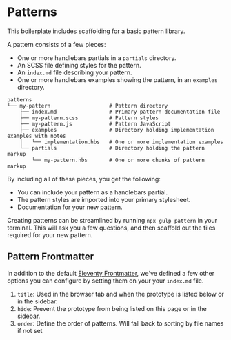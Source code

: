 # Patterns

This boilerplate includes scaffolding for a basic pattern library.

A pattern consists of a few pieces:

- One or more handlebars partials in a `partials` directory.
- An SCSS file defining styles for the pattern.
- An `index.md` file describing your pattern.
- One or more handlebars examples showing the pattern, in an `examples` directory.

```
patterns
└── my-pattern                   # Pattern directory
    ├── index.md                 # Primary pattern documentation file
    ├── my-pattern.scss          # Pattern styles
    ├── my-pattern.js            # Pattern JavaScript
    ├── examples                 # Directory holding implementation examples with notes
    │   └── implementation.hbs   # One or more implementation examples
    └── partials                 # Directory holding the pattern markup
        └── my-pattern.hbs       # One or more chunks of pattern markup
```

By including all of these pieces, you get the following:

- You can include your pattern as a handlebars partial.
- The pattern styles are imported into your primary stylesheet.
- Documentation for your new pattern.

Creating patterns can be streamlined by running `npx gulp pattern` in your terminal. This will ask you a few questions, and then scaffold out the files required for your new pattern.

## Pattern Frontmatter

In addition to the default [Eleventy Frontmatter](https://www.11ty.io/docs/data-frontmatter/), we've defined a few other options you can configure by setting them on your your `index.md` file.

1. `title`: Used in the browser tab and when the prototype is listed below or in the sidebar.
2. `hide`: Prevent the prototype from being listed on this page or in the sidebar.
3. `order`: Define the order of patterns. Will fall back to sorting by file names if not set

